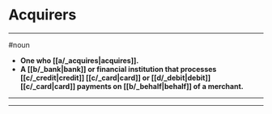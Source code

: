 # Acquirers
---
#noun
- **One who [[a/_acquires|acquires]].**
- **A [[b/_bank|bank]] or financial institution that processes [[c/_credit|credit]] [[c/_card|card]] or [[d/_debit|debit]] [[c/_card|card]] payments on [[b/_behalf|behalf]] of a merchant.**
---
---
